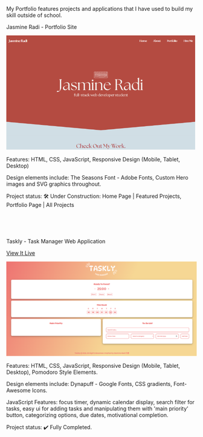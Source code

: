 My Portfolio features projects and applications that I have used to build my skill outside of school. 



Jasmine Radi - Portfolio Site

<img src="portfolio.png" width="500px" height="auto">

Features: HTML, CSS, JavaScript, Responsive Design (Mobile, Tablet, Desktop)

Design elements include: The Seasons Font - Adobe Fonts, Custom Hero images and SVG graphics throughout.

Project status: 🛠️ Under Construction: Home Page | Featured Projects, Portfolio Page | All Projects

<br>
<br>
<br>


Taskly - Task Manager Web Application

<a href="https://tasklythetaskmanager.netlify.app">View It Live</a>

<img src="taskly.png">

Features: HTML, CSS, JavaScript, Responsive Design (Mobile, Tablet, Desktop), Pomodoro Style Elements.

Design elements include: Dynapuff - Google Fonts, CSS gradients, Font-Awesome Icons.

JavaScript Features: focus timer, dynamic calendar display, search filter for tasks, easy ui for adding tasks and manipulating them with 'main priority' button, categorizing options, due dates, motivational completion.

Project status: ✔️ Fully Completed.





